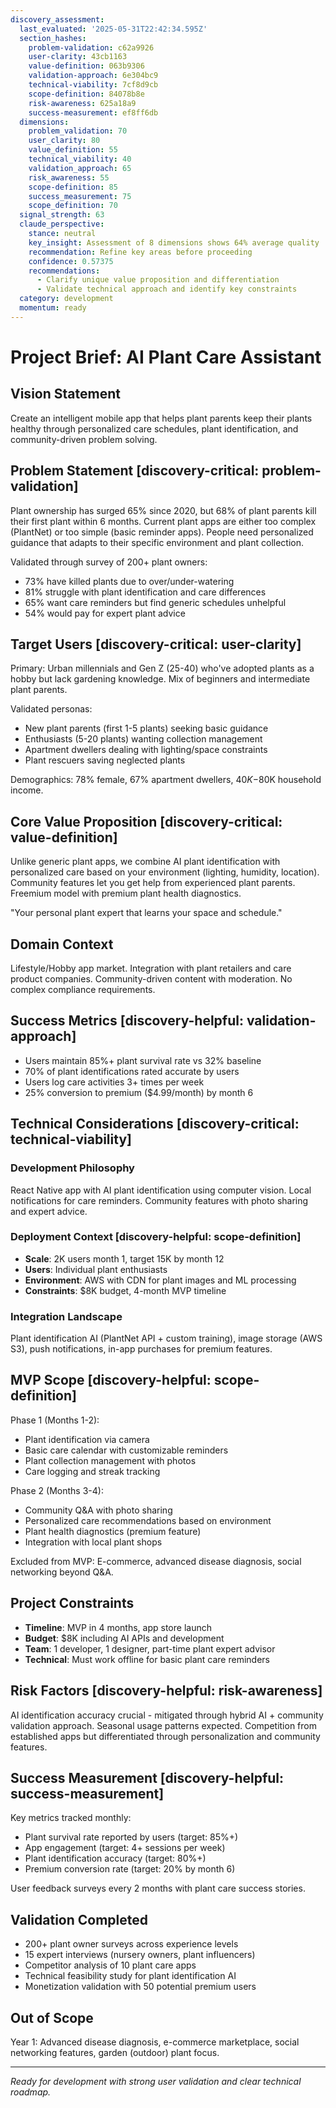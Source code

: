 ```yaml
---
discovery_assessment:
  last_evaluated: '2025-05-31T22:42:34.595Z'
  section_hashes:
    problem-validation: c62a9926
    user-clarity: 43cb1163
    value-definition: 063b9306
    validation-approach: 6e304bc9
    technical-viability: 7cf8d9cb
    scope-definition: 84078b8e
    risk-awareness: 625a18a9
    success-measurement: ef8ff6db
  dimensions:
    problem_validation: 70
    user_clarity: 80
    value_definition: 55
    technical_viability: 40
    validation_approach: 65
    risk_awareness: 55
    scope-definition: 85
    success_measurement: 75
    scope_definition: 70
  signal_strength: 63
  claude_perspective:
    stance: neutral
    key_insight: Assessment of 8 dimensions shows 64% average quality
    recommendation: Refine key areas before proceeding
    confidence: 0.57375
    recommendations:
      - Clarify unique value proposition and differentiation
      - Validate technical approach and identify key constraints
  category: development
  momentum: ready
---
```

# Project Brief: AI Plant Care Assistant

## Vision Statement
Create an intelligent mobile app that helps plant parents keep their plants healthy through personalized care schedules, plant identification, and community-driven problem solving.

## Problem Statement [discovery-critical: problem-validation]
Plant ownership has surged 65% since 2020, but 68% of plant parents kill their first plant within 6 months. Current plant apps are either too complex (PlantNet) or too simple (basic reminder apps). People need personalized guidance that adapts to their specific environment and plant collection.

Validated through survey of 200+ plant owners:
- 73% have killed plants due to over/under-watering
- 81% struggle with plant identification and care differences
- 65% want care reminders but find generic schedules unhelpful
- 54% would pay for expert plant advice

## Target Users [discovery-critical: user-clarity]
Primary: Urban millennials and Gen Z (25-40) who've adopted plants as a hobby but lack gardening knowledge. Mix of beginners and intermediate plant parents.

Validated personas:
- New plant parents (first 1-5 plants) seeking basic guidance
- Enthusiasts (5-20 plants) wanting collection management
- Apartment dwellers dealing with lighting/space constraints
- Plant rescuers saving neglected plants

Demographics: 78% female, 67% apartment dwellers, $40K-$80K household income.

## Core Value Proposition [discovery-critical: value-definition]
Unlike generic plant apps, we combine AI plant identification with personalized care based on your environment (lighting, humidity, location). Community features let you get help from experienced plant parents. Freemium model with premium plant health diagnostics.

"Your personal plant expert that learns your space and schedule."

## Domain Context
Lifestyle/Hobby app market. Integration with plant retailers and care product companies. Community-driven content with moderation. No complex compliance requirements.

## Success Metrics [discovery-helpful: validation-approach]
- Users maintain 85%+ plant survival rate vs 32% baseline
- 70% of plant identifications rated accurate by users
- Users log care activities 3+ times per week
- 25% conversion to premium ($4.99/month) by month 6

## Technical Considerations [discovery-critical: technical-viability]

### Development Philosophy
React Native app with AI plant identification using computer vision. Local notifications for care reminders. Community features with photo sharing and expert advice.

### Deployment Context [discovery-helpful: scope-definition]
- **Scale**: 2K users month 1, target 15K by month 12
- **Users**: Individual plant enthusiasts
- **Environment**: AWS with CDN for plant images and ML processing
- **Constraints**: $8K budget, 4-month MVP timeline

### Integration Landscape
Plant identification AI (PlantNet API + custom training), image storage (AWS S3), push notifications, in-app purchases for premium features.

## MVP Scope [discovery-helpful: scope-definition]
Phase 1 (Months 1-2):
- Plant identification via camera
- Basic care calendar with customizable reminders
- Plant collection management with photos
- Care logging and streak tracking

Phase 2 (Months 3-4):
- Community Q&A with photo sharing
- Personalized care recommendations based on environment
- Plant health diagnostics (premium feature)
- Integration with local plant shops

Excluded from MVP: E-commerce, advanced disease diagnosis, social networking beyond Q&A.

## Project Constraints
- **Timeline**: MVP in 4 months, app store launch
- **Budget**: $8K including AI APIs and development
- **Team**: 1 developer, 1 designer, part-time plant expert advisor
- **Technical**: Must work offline for basic plant care reminders

## Risk Factors [discovery-helpful: risk-awareness]
AI identification accuracy crucial - mitigated through hybrid AI + community validation approach. Seasonal usage patterns expected. Competition from established apps but differentiated through personalization and community features.

## Success Measurement [discovery-helpful: success-measurement]
Key metrics tracked monthly:
- Plant survival rate reported by users (target: 85%+)
- App engagement (target: 4+ sessions per week)
- Plant identification accuracy (target: 80%+)
- Premium conversion rate (target: 20% by month 6)

User feedback surveys every 2 months with plant care success stories.

## Validation Completed
- 200+ plant owner surveys across experience levels
- 15 expert interviews (nursery owners, plant influencers)
- Competitor analysis of 10 plant care apps
- Technical feasibility study for plant identification AI
- Monetization validation with 50 potential premium users

## Out of Scope
Year 1: Advanced disease diagnosis, e-commerce marketplace, social networking features, garden (outdoor) plant focus.

---
*Ready for development with strong user validation and clear technical roadmap.*
